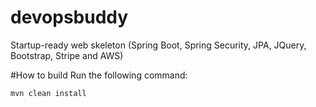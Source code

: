 # devopsbuddy
Startup-ready web skeleton (Spring Boot, Spring Security, JPA, JQuery, Bootstrap, Stripe and AWS)

#How to build
Run the following command:
```
mvn clean install
```
